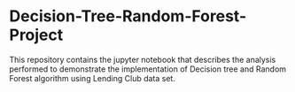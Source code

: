 # Decision-Tree-Random-Forest-Project
This repository contains the jupyter notebook that describes the analysis performed to demonstrate the implementation of Decision tree and Random Forest algorithm using Lending Club data set.
